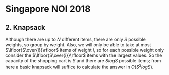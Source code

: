 # Singapore NOI 2018

## 2. Knapsack
Although there are up to $N$ different items, there are only $S$ possible weights, so group by weight. Also, we will only be able to take at most $\lfloor{S\over{i}}\rfloor$ items of weight $i$, so for each possible weight only consider the $\lfloor{S\over{i}}\rfloor$ items with the largest values. So the capacity of the shopping cart is $S$ and there are $SlogS$ possible items; from here a basic knapsack will suffice to calculate the answer in $O(S^2logS)$.